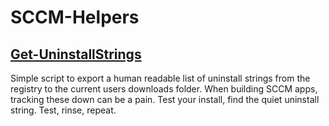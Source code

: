 # SCCM-Helpers

## [Get-UninstallStrings](https://github.com/userVII/SCCM-Helpers/blob/main/Get-UninstallStrings.ps1)
Simple script to export a human readable list of uninstall strings from the registry to the current users downloads folder. When building SCCM apps, tracking these down can be a pain. Test your install, find the quiet uninstall string. Test, rinse, repeat.
